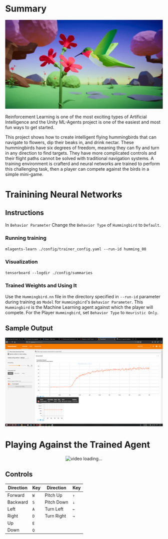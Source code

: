 # Summary
![Humming Bird](img/humming_bird.webp)

Reinforcement Learning is one of the most exciting types of Artificial Intelligence and the Unity ML-Agents project is one of the easiest and most fun ways to get started. 

This project shows how to create intelligent flying hummingbirds that can navigate to flowers, dip their beaks in, and drink nectar. These hummingbirds have six degrees of freedom, meaning they can fly and turn in any direction to find targets. They have more complicated controls and their flight paths cannot be solved with traditional navigation systems. A training environment is crafterd and neural networks are trained to perform this challenging task, then a player can compete against the birds in a simple mini-game.

# Trainining Neural Networks
## Instructions

In `Behavior Parameter` Change the `Behavior Type` of `Hummingbird` to `Default`.

### Running training

`mlagents-learn ./config/trainer_config.yaml --run-id humming_00`

### Visualization

`tensorboard --logdir ./config/summaries`

### Trained Weights and Using It

Use the `Hummingbird.nn` file in the directory specified in `--run-id` parameter during training as `Model` for `Hummingbird`'s `Behavior Parameter`. This `Hummingbird` is the Machine Learning agent against which the player will compete. For the Player `Hummingbird`, set `Behavior Type` to `Heuristic Only`.

## Sample Output

![Cumulative Reward](img/cum_reward.PNG)


# Playing Against the Trained Agent

<p align="center">
   <img src="img/video.gif" alt="video loading...">
</p>

## Controls

Direction | Key     |Direction | Key     
----------|---------|----------|---------
Forward   | `W`     |Pitch Up  | `↑`
Backward  | `S`     |Pitch Down| `↓`
Left      | `A`     |Turn Left | `←`
Right     | `D`     |Turn Right| `→`
Up        | `E`     |
Down      | `Q`     |

